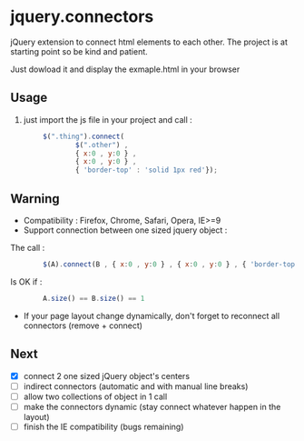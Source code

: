 jquery.connectors
=================

jQuery extension to connect html elements to each other.
The project is at starting point so be kind and patient.

Just dowload it and display the exmaple.html in your browser

Usage
-----

1. just import the js file in your project and call :
```javascript 
        $(".thing").connect(
                $(".other") ,
                { x:0 , y:0 } ,
                { x:0 , y:0 } ,
                { 'border-top' : 'solid 1px red'});
```

Warning
-------
 - Compatibility : Firefox, Chrome, Safari, Opera, IE>=9
 - Support connection between one sized jquery object :

The call :
```javascript
        $(A).connect(B , { x:0 , y:0 } , { x:0 , y:0 } , { 'border-top' : '2px solid red' });
```
Is OK if :
```javascript
        A.size() == B.size() == 1
```
 - If your page layout change dynamically, don't forget to reconnect all connectors (remove + connect)

Next
----
 - [x] connect 2 one sized jQuery object's centers
 - [ ] indirect connectors (automatic and with manual line breaks)
 - [ ] allow two collections of object in 1 call
 - [ ] make the connectors dynamic (stay connect whatever happen in the layout)
 - [ ] finish the IE compatibility (bugs remaining)

